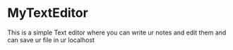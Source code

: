 # MyTextEditor
This is  a simple Text editor where you can write ur notes and edit them and can save ur file in ur localhost
